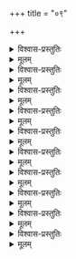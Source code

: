 +++
title = "०९"

+++

<details><summary>विश्वास-प्रस्तुतिः</summary>

आद्ये चकार नवमे शतके शठारिः  
तत् शेषतानुभवसन्मतिसम्मतेन ।  
निश्चित्य सर्वविधबन्धुतया तमीशम्  
आपत्सखम् प्रणमत इति परोपदेशम् ॥ ९–१ ॥
</details>

<details><summary>मूलम्</summary>

आद्ये चकार नवमे शतके शठारिः  
तत् शेषतानुभवसन्मतिसम्मतेन ।  
निश्चित्य सर्वविधबन्धुतया तमीशम्  
आपत्सखम् प्रणमत इति परोपदेशम् ॥ ९–१ ॥
</details>

<details><summary>विश्वास-प्रस्तुतिः</summary>

बन्धुत्वतः स्वमनुकम्पितवन्तम् आदौ  
आसन्नधाम्नि भुजगाधिपतौ शयानम् ।  
स्वापेक्षितम् मुनिरयाचत तं द्वितीये  
तस्य एकरूपशयनेपि च दुःखितोभूत् ॥ ९–२ ॥
</details>

<details><summary>मूलम्</summary>

बन्धुत्वतः स्वमनुकम्पितवन्तम् आदौ  
आसन्नधाम्नि भुजगाधिपतौ शयानम् ।  
स्वापेक्षितम् मुनिरयाचत तं द्वितीये  
तस्य एकरूपशयनेपि च दुःखितोभूत् ॥ ९–२ ॥
</details>

<details><summary>विश्वास-प्रस्तुतिः</summary>

नारायणे मयि सति स्वभरार्थचिन्ता  
नार्हा तव इति विभुना बहुमानभाजा ।  
आविष्कृतां निरवधिं निजशीलवत्ताम्  
अन्यादृशीम् अनुबभूव मुनिः तृतीये ॥ ९–३ ॥
</details>

<details><summary>मूलम्</summary>

नारायणे मयि सति स्वभरार्थचिन्ता  
नार्हा तव इति विभुना बहुमानभाजा ।  
आविष्कृतां निरवधिं निजशीलवत्ताम्  
अन्यादृशीम् अनुबभूव मुनिः तृतीये ॥ ९–३ ॥
</details>

<details><summary>विश्वास-प्रस्तुतिः</summary>

शीलाधिकश्रियम् उरः स्थलतो दधानोपि  
आत्मेप्सितं न दिशत्यति अतिमात्र खिन्नः ।  
लब्ध्वा ततः कमपि तस्य कृपाकटाक्षम्  
आद्राक्षम् ईशम् इति स प्रजहर्ष तुर्ये ॥ ९–४ ॥
</details>

<details><summary>मूलम्</summary>

शीलाधिकश्रियम् उरः स्थलतो दधानोपि  
आत्मेप्सितं न दिशत्यति अतिमात्र खिन्नः ।  
लब्ध्वा ततः कमपि तस्य कृपाकटाक्षम्  
आद्राक्षम् ईशम् इति स प्रजहर्ष तुर्ये ॥ ९–४ ॥
</details>
  

<details><summary>विश्वास-प्रस्तुतिः</summary>

आलोकनं च तदचाक्षुषम् इत्यथार्तः  
दृष्ट्वा च तत् स्मरणहेतुपदार्थजातम् ।  
आसन्नहानिकतया आवसितः सुसक्तः  
दुःखेन दुःसहतरेण स पञ्चमेऽभूत् ॥ ९–५ ॥
</details>

<details><summary>मूलम्</summary>

आलोकनं च तदचाक्षुषम् इत्यथार्तः  
दृष्ट्वा च तत् स्मरणहेतुपदार्थजातम् ।  
आसन्नहानिकतया आवसितः सुसक्तः  
दुःखेन दुःसहतरेण स पञ्चमेऽभूत् ॥ ९–५ ॥
</details>

<details><summary>विश्वास-प्रस्तुतिः</summary>

स्वस्यात्मताम् अगणयन् स्वयमर्थयित्वा  
स्वम् प्राप्य हर्षविवशो हरिरित्यधस्तात् ।  
यत् शीलम् अन्वभवत् अस्य तदेव दैवात्  
संस्मृत्य स दृतमनाः व्यसनी च षष्ठे ॥ ९–६ ॥
</details>

<details><summary>मूलम्</summary>

स्वस्यात्मताम् अगणयन् स्वयमर्थयित्वा  
स्वम् प्राप्य हर्षविवशो हरिरित्यधस्तात् ।  
यत् शीलम् अन्वभवत् अस्य तदेव दैवात्  
संस्मृत्य स दृतमनाः व्यसनी च षष्ठे ॥ ९–६ ॥
</details>
  

<details><summary>विश्वास-प्रस्तुतिः</summary>

स्वीयं वियोगिजन हन्तृ निजाभिरूप्यं  
विस्मृत्य संश्रितजनैः वसतः सहैव ।  
अर्चाहरेः क्वचन तत्प्रतिबोधनाय  
दूतीचकार विहगान् अधिसप्तमं सः ॥ ९–७ ॥
</details>

<details><summary>मूलम्</summary>

स्वीयं वियोगिजन हन्तृ निजाभिरूप्यं  
विस्मृत्य संश्रितजनैः वसतः सहैव ।  
अर्चाहरेः क्वचन तत्प्रतिबोधनाय  
दूतीचकार विहगान् अधिसप्तमं सः ॥ ९–७ ॥
</details>
  

<details><summary>विश्वास-प्रस्तुतिः</summary>

ईशे समाजिगमिषति अपि दूतवाक्यैः  
तावद् विलम्बम् असहन् मुनिर्अस्य भौमम् ।  
देवीजुषः कमपि देशविशेषम् आरात्  
यायां कदा इति अवधिम् अर्थयत् अष्टमेन ॥ ९–८ ॥
</details>

<details><summary>मूलम्</summary>

ईशे समाजिगमिषति अपि दूतवाक्यैः  
तावद् विलम्बम् असहन् मुनिर्अस्य भौमम् ।  
देवीजुषः कमपि देशविशेषम् आरात्  
यायां कदा इति अवधिम् अर्थयत् अष्टमेन ॥ ९–८ ॥
</details>

<details><summary>विश्वास-प्रस्तुतिः</summary>

स्वप्राप्तिकालम् अविभावयति इन्दिरेशे  
कृष्णे गवाम् अवनधर्मिणि गोपिकानाम् ।  
सायं समागमविलम्बिनि योऽवसादः  
आसीत् स एव नवमे स्फुरितः शठारेः ॥ ९–९ ॥
</details>

<details><summary>मूलम्</summary>

स्वप्राप्तिकालम् अविभावयति इन्दिरेशे  
कृष्णे गवाम् अवनधर्मिणि गोपिकानाम् ।  
सायं समागमविलम्बिनि योऽवसादः  
आसीत् स एव नवमे स्फुरितः शठारेः ॥ ९–९ ॥
</details>

<details><summary>विश्वास-प्रस्तुतिः</summary>

प्राप्तिप्रदानसमयोयम् इति प्रकाश्य  
स्वस्य प्रियम् महति कृष्णपुरे वसन्तम् ।  
ईशं यथाशकनम् आश्रयत इति हर्षात्  
अन्योपदेशम् अकरोत् दशमे मुनीन्द्रः ॥ ९–१० ॥
</details>

<details><summary>मूलम्</summary>

प्राप्तिप्रदानसमयोयम् इति प्रकाश्य  
स्वस्य प्रियम् महति कृष्णपुरे वसन्तम् ।  
ईशं यथाशकनम् आश्रयत इति हर्षात्  
अन्योपदेशम् अकरोत् दशमे मुनीन्द्रः ॥ ९–१० ॥
</details>
